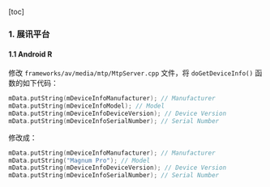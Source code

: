 [toc]

### 1. 展讯平台

#### 1.1 Android R

修改 `frameworks/av/media/mtp/MtpServer.cpp` 文件，将 `doGetDeviceInfo()` 函数的如下代码：

```cpp
mData.putString(mDeviceInfoManufacturer); // Manufacturer
mData.putString(mDeviceInfoModel); // Model
mData.putString(mDeviceInfoDeviceVersion); // Device Version
mData.putString(mDeviceInfoSerialNumber); // Serial Number
```

修改成：

```cpp
mData.putString(mDeviceInfoManufacturer); // Manufacturer
mData.putString("Magnum Pro"); // Model
mData.putString(mDeviceInfoDeviceVersion); // Device Version
mData.putString(mDeviceInfoSerialNumber); // Serial Number
```



